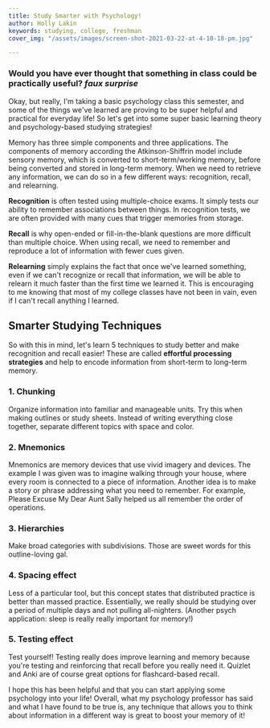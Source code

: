 ```yaml
---
title: Study Smarter with Psychology!
author: Holly Lakin
keywords: studying, college, freshman
cover_img: "/assets/images/screen-shot-2021-03-22-at-4-10-18-pm.jpg"

---
```

### Would you have ever thought that something in class could be practically useful? *faux surprise*

Okay, but really, I'm taking a basic psychology class this semester, and some of the things we've learned are proving to be super helpful and practical for everyday life! So let's get into some super basic learning theory and psychology-based studying strategies!

Memory has three simple components and three applications. The components of memory according the Atkinson-Shiffrin model include sensory memory, which is converted to short-term/working memory, before being converted and stored in long-term memory. When we need to retrieve any information, we can do so in a few different ways: recognition, recall, and relearning.

**Recognition** is often tested using multiple-choice exams. It simply tests our ability to remember associations between things. In recognition tests, we are often provided with many cues that trigger memories from storage.

**Recall** is why open-ended or fill-in-the-blank questions are more difficult than multiple choice. When using recall, we need to remember and reproduce a lot of information with fewer cues given.

**Relearning** simply explains the fact that once we've learned something, even if we can't recognize or recall that information, we will be able to relearn it much faster than the first time we learned it. This is encouraging to me knowing that most of my college classes have not been in vain, even if I can't recall anything I learned.

## Smarter Studying Techniques

So with this in mind, let's learn 5 techniques to study better and make recognition and recall easier! These are called **effortful processing strategies** and help to encode information from short-term to long-term memory.

### 1. Chunking

Organize information into familiar and manageable units. Try this when making outlines or study sheets. Instead of writing everything close together, separate different topics with space and color.

### 2. Mnemonics

Mnemonics are memory devices that use vivid imagery and devices. The example I was given was to imagine walking through your house, where every room is connected to a piece of information. Another idea is to make a story or phrase addressing what you need to remember. For example, Please Excuse My Dear Aunt Sally helped us all remember the order of operations.

### 3. Hierarchies

Make broad categories with subdivisions. Those are sweet words for this outline-loving gal.

### 4. Spacing effect

Less of a particular tool, but this concept states that distributed practice is better than massed practice. Essentially, we really should be studying over a period of multiple days and not pulling all-nighters. (Another psych application: sleep is really really important for memory!)

### 5. Testing effect

Test yourself! Testing really does improve learning and memory because you're testing and reinforcing that recall before you really need it. Quizlet and Anki are of course great options for flashcard-based recall.

I hope this has been helpful and that you can start applying some psychology into your life! Overall, what my psychology professor has said and what I have found to be true is, any technique that allows you to think about information in a different way is great to boost your memory of it!